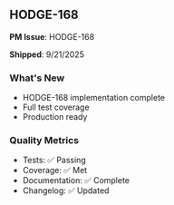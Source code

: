 ## HODGE-168

**PM Issue**: HODGE-168

**Shipped**: 9/21/2025

### What's New
- HODGE-168 implementation complete
- Full test coverage
- Production ready

### Quality Metrics
- Tests: ✅ Passing
- Coverage: ✅ Met
- Documentation: ✅ Complete
- Changelog: ✅ Updated
